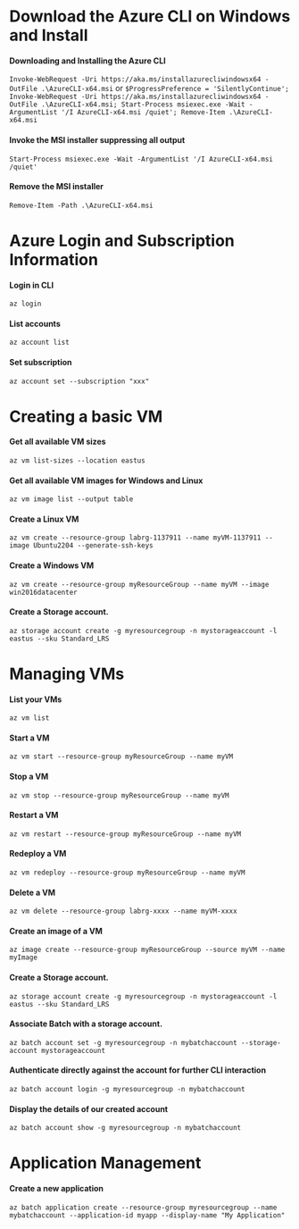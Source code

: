 # **Download the Azure CLI on Windows and Install**
#### Downloading and Installing the Azure CLI
```Invoke-WebRequest -Uri https://aka.ms/installazurecliwindowsx64 -OutFile .\AzureCLI-x64.msi```
or
```$ProgressPreference = 'SilentlyContinue'; Invoke-WebRequest -Uri https://aka.ms/installazurecliwindowsx64 -OutFile .\AzureCLI-x64.msi; Start-Process msiexec.exe -Wait -ArgumentList '/I AzureCLI-x64.msi /quiet'; Remove-Item .\AzureCLI-x64.msi```

#### Invoke the MSI installer suppressing all output
```Start-Process msiexec.exe -Wait -ArgumentList '/I AzureCLI-x64.msi /quiet'```
#### Remove the MSI installer
```Remove-Item -Path .\AzureCLI-x64.msi```

# **Azure Login and Subscription Information**
#### Login in CLI
```az login```
#### List accounts
```az account list```
#### Set subscription
```az account set --subscription "xxx"```

# **Creating a basic VM**
#### Get all available VM sizes
```az vm list-sizes --location eastus```
#### Get all available VM images for Windows and Linux
```az vm image list --output table```
#### Create a Linux VM
```az vm create --resource-group labrg-1137911 --name myVM-1137911 --image Ubuntu2204 --generate-ssh-keys```
#### Create a Windows VM
```az vm create --resource-group myResourceGroup --name myVM --image win2016datacenter```
#### Create a Storage account.
```az storage account create -g myresourcegroup -n mystorageaccount -l eastus --sku Standard_LRS```

# **Managing VMs**
#### List your VMs
```az vm list```
#### Start a VM
```az vm start --resource-group myResourceGroup --name myVM```
#### Stop a VM
```az vm stop --resource-group myResourceGroup --name myVM```
#### Restart a VM
```az vm restart --resource-group myResourceGroup --name myVM```
#### Redeploy a VM
```az vm redeploy --resource-group myResourceGroup --name myVM```
#### Delete a VM
```az vm delete --resource-group labrg-xxxx --name myVM-xxxx```
#### Create an image of a VM
```az image create --resource-group myResourceGroup --source myVM --name myImage```
#### Create a Storage account.
```az storage account create -g myresourcegroup -n mystorageaccount -l eastus --sku Standard_LRS```
#### Associate Batch with a storage account.
```az batch account set -g myresourcegroup -n mybatchaccount --storage-account mystorageaccount```
#### Authenticate directly against the account for further CLI interaction
```az batch account login -g myresourcegroup -n mybatchaccount```
#### Display the details of our created account
```az batch account show -g myresourcegroup -n mybatchaccount```

# **Application Management**
#### Create a new application
```az batch application create --resource-group myresourcegroup --name mybatchaccount --application-id myapp --display-name "My Application"```
